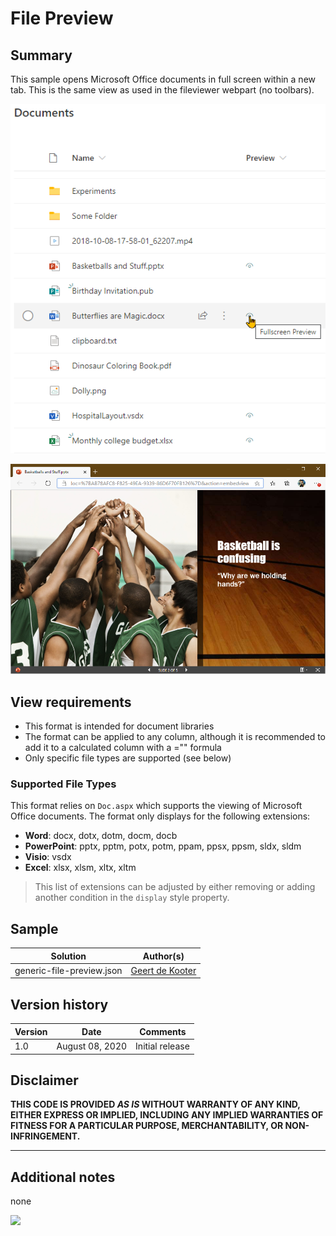 # File Preview

## Summary
This sample opens Microsoft Office documents in full screen within a new tab. This is the same view as used in the fileviewer webpart (no toolbars).

![screenshot of the sample](./screenshot.png)

![screenshot of the file preview](./screenshotFilePreview.png)

## View requirements
- This format is intended for document libraries
- The format can be applied to any column, although it is recommended to add it to a calculated column with a ="" formula
- Only specific file types are supported (see below)

### Supported File Types

This format relies on `Doc.aspx` which supports the viewing of Microsoft Office documents. The format only displays for the following extensions:

- **Word**: docx, dotx, dotm, docm, docb
- **PowerPoint**: pptx, pptm, potx, potm, ppam, ppsx, ppsm, sldx, sldm
- **Visio**: vsdx
- **Excel**: xlsx, xlsm, xltx, xltm

> This list of extensions can be adjusted by either removing or adding another condition in the `display` style property.

## Sample

Solution|Author(s)
--------|---------
generic-file-preview.json | [Geert de Kooter](@gdekooter)

## Version history

Version|Date|Comments
-------|----|--------
1.0|August 08, 2020|Initial release

## Disclaimer
**THIS CODE IS PROVIDED *AS IS* WITHOUT WARRANTY OF ANY KIND, EITHER EXPRESS OR IMPLIED, INCLUDING ANY IMPLIED WARRANTIES OF FITNESS FOR A PARTICULAR PURPOSE, MERCHANTABILITY, OR NON-INFRINGEMENT.**

---

## Additional notes
none

<img src="https://telemetry.sharepointpnp.com/sp-dev-list-formatting/column-samples/generic-file-preview/" />
